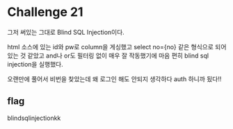 # Challenge 21

그저 써있는 그대로 Blind SQL Injection이다.

html 소스에 있는 id와 pw로 column을 게싱했고 select no={no} 같은 형식으로 되어있는 것 같았고 and나 or도 필터링 없이 매우 잘 작동했기에 마음 편히 blind sql injection을 실행했다.

오랜만에 풀어서 비번을 찾았는데 왜 로그인 해도 안되지 생각하다 auth 하니까 됬다!!

## flag
blindsqlinjectionkk